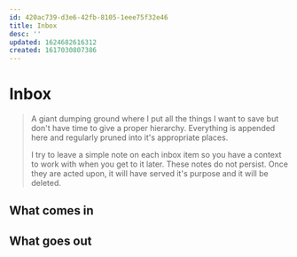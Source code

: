 ```yaml
---
id: 420ac739-d3e6-42fb-8105-1eee75f32e46
title: Inbox
desc: ''
updated: 1624682616312
created: 1617030807386
---
```


# Inbox

> A giant dumping ground where I put all the things I want to save but don't have time to give a proper hierarchy.
> Everything is appended here and regularly pruned into it's appropriate places.
>
> I try to leave a simple note on each inbox item so you have a context to work with when you get to it later.
> These notes do not persist. Once they are acted upon, it will have served it's purpose and it will be deleted.

## What comes in

## What goes out
